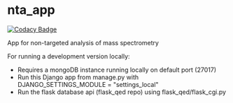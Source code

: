 # nta_app
[![Codacy Badge](https://api.codacy.com/project/badge/Grade/ee7652f237d44dbab5e3a96d76165505)](https://www.codacy.com/app/puruckertom/nta_app?utm_source=github.com&amp;utm_medium=referral&amp;utm_content=quanted/nta_app&amp;utm_campaign=Badge_Grade)

App for non-targeted analysis of mass spectrometry

For running a development version locally:
*  Requires a mongoDB instance running locally on default port (27017)
*  Run this Django app from manage.py with DJANGO_SETTINGS_MODULE = "settings_local"
*  Run the flask database api (flask_qed repo) using flask_qed/flask_cgi.py

